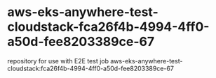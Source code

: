 # aws-eks-anywhere-test-cloudstack-fca26f4b-4994-4ff0-a50d-fee8203389ce-67
repository for use with E2E test job aws-eks-anywhere-test-cloudstack:fca26f4b-4994-4ff0-a50d-fee8203389ce-67
